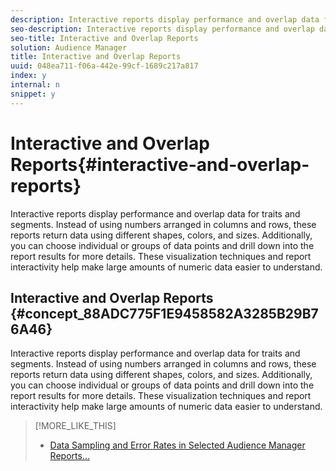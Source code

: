 ```yaml
---
description: Interactive reports display performance and overlap data for traits and segments. Instead of using numbers arranged in columns and rows, these reports return data using different shapes, colors, and sizes. Additionally, you can choose individual or groups of data points and drill down into the report results for more details. These visualization techniques and report interactivity help make large amounts of numeric data easier to understand.
seo-description: Interactive reports display performance and overlap data for traits and segments. Instead of using numbers arranged in columns and rows, these reports return data using different shapes, colors, and sizes. Additionally, you can choose individual or groups of data points and drill down into the report results for more details. These visualization techniques and report interactivity help make large amounts of numeric data easier to understand.
seo-title: Interactive and Overlap Reports
solution: Audience Manager
title: Interactive and Overlap Reports
uuid: 048ea711-f06a-442e-99cf-1689c217a817
index: y
internal: n
snippet: y
---
```


# Interactive and Overlap Reports{#interactive-and-overlap-reports}

Interactive reports display performance and overlap data for traits and segments. Instead of using numbers arranged in columns and rows, these reports return data using different shapes, colors, and sizes. Additionally, you can choose individual or groups of data points and drill down into the report results for more details. These visualization techniques and report interactivity help make large amounts of numeric data easier to understand.

## Interactive and Overlap Reports {#concept_88ADC775F1E9458582A3285B29B76A46}

Interactive reports display performance and overlap data for traits and segments. Instead of using numbers arranged in columns and rows, these reports return data using different shapes, colors, and sizes. Additionally, you can choose individual or groups of data points and drill down into the report results for more details. These visualization techniques and report interactivity help make large amounts of numeric data easier to understand.

<!-- 

c_dynamic_reports.xml

 -->

>[!MORE_LIKE_THIS]
>
>* [Data Sampling and Error Rates in Selected Audience Manager Reports...](report-sampling.md#concept_624BB1069F8A4CBD948ABD87105329E4)
